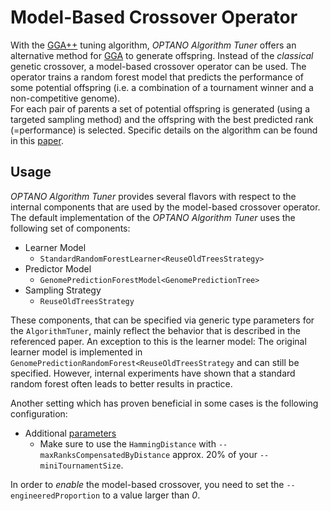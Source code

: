 # Model-Based Crossover Operator
With the [GGA++](../userDoc/algorithms.md#gga-1) tuning algorithm, _OPTANO Algorithm Tuner_ offers an alternative method for [GGA](../userDoc/algorithms.md#gga) to generate offspring. Instead of the _classical_ genetic crossover, a model-based crossover operator can be used. The operator trains a random forest model that predicts the performance of some potential offspring (i.e. a combination of a tournament winner and a non-competitive genome).<br>
For each pair of parents a set of potential offspring is generated (using a targeted sampling method) and the offspring with the best predicted rank (=performance) is selected. Specific details on the algorithm can be found in this [paper](https://www.ijcai.org/Proceedings/15/Papers/109.pdf).

## Usage
_OPTANO Algorithm Tuner_ provides several flavors with respect to the internal components that are used by the model-based crossover operator. The default implementation of the _OPTANO Algorithm Tuner_ uses the following set of components:
* Learner Model
    * `StandardRandomForestLearner<ReuseOldTreesStrategy>`
* Predictor Model
    * `GenomePredictionForestModel<GenomePredictionTree>`
* Sampling Strategy
    * `ReuseOldTreesStrategy`

These components, that can be specified via generic type parameters for the `AlgorithmTuner`, mainly reflect the behavior that is described in the referenced paper.
An exception to this is the learner model: The original learner model is implemented in `GenomePredictionRandomForest<ReuseOldTreesStrategy` and can still be specified. However, internal experiments have shown that a standard random forest often leads to better results in practice.

Another setting which has proven beneficial in some cases is the following configuration:
* Additional [parameters](../userDoc/parameters.md#model-based-parameters)
    * Make sure to use the `HammingDistance` with `--maxRanksCompensatedByDistance` approx. 20% of your `--miniTournamentSize`.

In order to _enable_ the model-based crossover, you need to set the `--engineeredProportion` to a value larger than _0_.